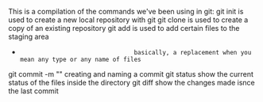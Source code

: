 This is a compilation of the commands we've been using in git:
git init                              is used to create a new local repository with git
git clone <link to repository>        is used to create a copy of an existing repository
git add <file name.file type>         is used to add certain files to the staging area
*                                     basically, a replacement when you mean any type or any name of files
git commit -m "<commit name>"         creating and naming a commit
git status                            show the current status of the files inside the directory
git diff                              show the changes made isnce the last commit

